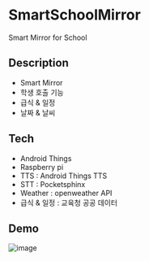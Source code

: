 # SmartSchoolMirror
Smart Mirror for School

## Description
* Smart Mirror
* 학생 호출 기능
* 급식 & 일정
* 날짜 & 날씨

## Tech
* Android Things
* Raspberry pi
* TTS : Android Things TTS
* STT : Pocketsphinx
* Weather : openweather API
* 급식 & 일정 : 교육청 공공 데이터

## Demo
![image](https://user-images.githubusercontent.com/22957868/47329235-e89c2180-d6ae-11e8-8ca8-830a1b0d98d0.png)
